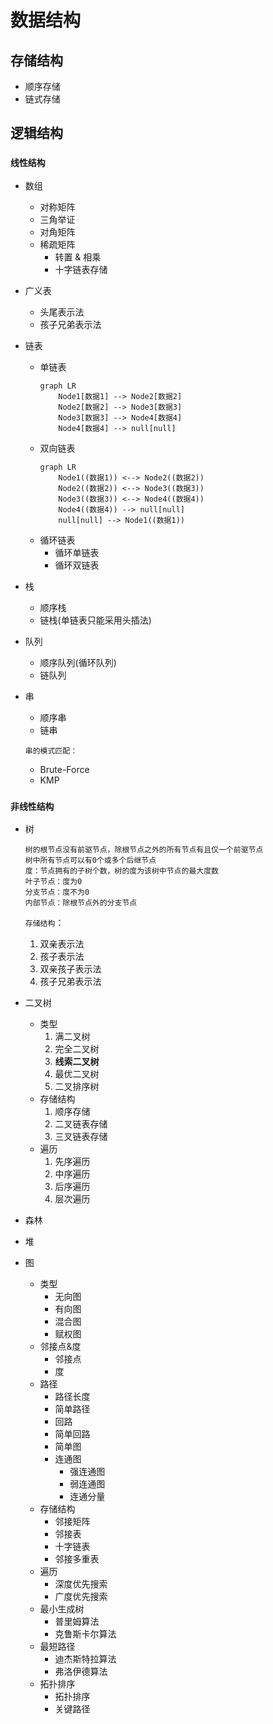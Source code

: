 # 数据结构

## 存储结构
* 顺序存储
* 链式存储

## 逻辑结构

### `线性结构`
* 数组
  * 对称矩阵
  * 三角举证
  * 对角矩阵
  * 稀疏矩阵
    * 转置 & 相乘
    * 十字链表存储

* 广义表
  * 头尾表示法
  * 孩子兄弟表示法
   
* 链表
  * 单链表
    ```mermaid
    graph LR
        Node1[数据1] --> Node2[数据2]
        Node2[数据2] --> Node3[数据3]
        Node3[数据3] --> Node4[数据4]
        Node4[数据4] --> null[null]
    ```
  * 双向链表 
    ```mermaid
    graph LR
        Node1((数据1)) <--> Node2((数据2))
        Node2((数据2)) <--> Node3((数据3))
        Node3((数据3)) <--> Node4((数据4))
        Node4((数据4)) --> null[null]
        null[null] --> Node1((数据1))
    ``` 
  * 循环链表
    * 循环单链表
    * 循环双链表
         
* 栈   
  * 顺序栈
  * 链栈(单链表只能采用头插法)

* 队列
  * 顺序队列(循环队列)
  * 链队列
       
* 串 
  * 顺序串 
  * 链串
    
  `串的模式匹配：`
   * Brute-Force
   * KMP

### `非线性结构`
* 树
  ```
  树的根节点没有前驱节点，除根节点之外的所有节点有且仅一个前驱节点  
  树中所有节点可以有0个或多个后继节点  
  度：节点拥有的子树个数，树的度为该树中节点的最大度数  
  叶子节点：度为0  
  分支节点：度不为0  
  内部节点：除根节点外的分支节点
  ```  
  `存储结构`：
  1. 双亲表示法
  2. 孩子表示法
  3. 双亲孩子表示法
  4. 孩子兄弟表示法
  
* 二叉树
  * 类型  
    1. 满二叉树  
    2. 完全二叉树  
    3. **线索二叉树**  
    4. 最优二叉树
    5. 二叉排序树
  * 存储结构
    1. 顺序存储
    2. 二叉链表存储
    3. 三叉链表存储
  * 遍历
    1. 先序遍历
    2. 中序遍历
    3. 后序遍历
    4. 层次遍历

* 森林

* 堆
 
* 图
  * 类型
    * 无向图
    * 有向图
    * 混合图
    * 赋权图
  * 邻接点&度
    * 邻接点
    * 度
  * 路径
    * 路径长度
    * 简单路径
    * 回路
    * 简单回路
    * 简单图
    * 连通图
      * 强连通图
      * 弱连通图
      * 连通分量
  * 存储结构
    * 邻接矩阵
    * 邻接表
    * 十字链表
    * 邻接多重表
  * 遍历
    * 深度优先搜索
    * 广度优先搜索
  * 最小生成树
    * 普里姆算法
    * 克鲁斯卡尔算法
  * 最短路径
    * 迪杰斯特拉算法
    * 弗洛伊德算法
  * 拓扑排序
    * 拓扑排序
    * 关键路径
